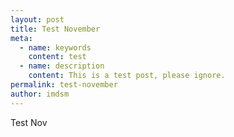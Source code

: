 ```yaml
---
layout: post
title: Test November
meta:
  - name: keywords
    content: test
  - name: description
    content: This is a test post, please ignore.
permalink: test-november
author: imdsm
---
```

Test Nov